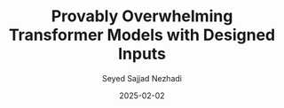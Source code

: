 ---
layout: post
title:  "Provably Overwhelming Transformer Models with Designed Inputs"
date:   2025-02-02
image: /images/r2.jpg
categories: research
author: "Seyed Sajjad Nezhadi"
authors: "Lev Stambler, <strong>Seyed Sajjad Nezhadi</strong>, Matthew Coudron"
venue: "In Submission "
arxiv: https://arxiv.org/abs/2502.06038
---